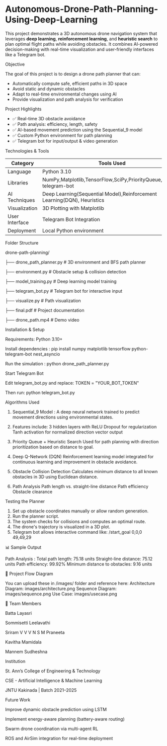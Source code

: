 # Autonomous-Drone-Path-Planning-Using-Deep-Learning

This project demonstrates a 3D autonomous drone navigation system that leverages **deep learning**, **reinforcement learning**, and **heuristic search** to plan optimal flight paths while avoiding obstacles. It combines AI-powered decision-making with real-time visualization and user-friendly interfaces like a Telegram bot.


Objective

The goal of this project is to design a drone path planner that can:
- Automatically compute safe, efficient paths in 3D space
- Avoid static and dynamic obstacles
- Adapt to real-time environmental changes using AI
- Provide visualization and path analysis for verification

Project Highlights

- ✅ Real-time 3D obstacle avoidance
- ✅ Path analysis: efficiency, length, safety
- ✅ AI-based movement prediction using the Sequential_9 model
- ✅ Custom Python environment for path planning
- ✅ Telegram bot for input/output & video generation

Technologies & Tools

| Category                 | Tools Used                                                                                            |
|--------------------------|------------------------------------------------------------------------------------------------------ |
| Language                 | Python 3.10                                                                                           |
| Libraries                | NumPy,Matplotlib,TensorFlow,SciPy,PriorityQueue,python-telegram-bot                                   |
| AI Techniques            | Deep Learning(Sequential Model),Reinforcement Learning(DQN), Heuristics                               |
| Visualization            | 3D Plotting with Matplotlib                                                                           |
| User Interface           | Telegram Bot Integration                                                                              |
| Deployment               | Local Python environment                                                                              |


Folder Structure

drone-path-planning/

├── drone_path_planner.py          # 3D environment and BFS path planner

├── environment.py                 # Obstacle setup & collision detection

├── model_training.py              # Deep learning model training

├── telegram_bot.py                # Telegram bot for interactive input

├── visualize.py                   # Path visualization

├── final.pdf                      # Project documentation

├── drone_path.mp4                 # Demo video



Installation & Setup

Requirements:   Python 3.10+

Install dependencies :   pip install numpy matplotlib tensorflow python-telegram-bot nest_asyncio

Run the simulation :    python drone_path_planner.py

Start Telegram Bot 

Edit telegram_bot.py and replace:    TOKEN = "YOUR_BOT_TOKEN"

Then run:     python telegram_bot.py


Algorithms Used
1. Sequential_9 Model : A deep neural network trained to predict movement directions using environmental states.
   
2. Features include:
           3 hidden layers with ReLU
           Dropout for regularization
           Tanh activation for normalized direction vector output

3. Priority Queue + Heuristic Search
            Used for path planning with direction prioritization based on distance to goal.

4. Deep Q-Network (DQN)
            Reinforcement learning model integrated for continuous learning and improvement in   obstacle avoidance.

5. Obstacle Collision Detection
            Calculates minimum distance to all known obstacles in 3D using Euclidean distance.

6. Path Analysis
    Path length vs. straight-line distance
    Path efficiency
    Obstacle clearance


Testing the Planner

1. Set up obstacle coordinates manually or allow random generation.
2. Run the planner script.
3. The system checks for collisions and computes an optimal route.
4. The drone's trajectory is visualized in a 3D plot.
5. Telegram bot allows interactive command like:
     /start_goal 0,0,0 49,49,29


📊 Sample Output

Path Analysis : 
    Total path length: 75.18 units
    Straight-line distance: 75.12 units
    Path efficiency: 99.92%
    Minimum distance to obstacles: 9.16 units


🧭 Project Flow Diagram

You can upload these in /images/ folder and reference here:
    Architecture Diagram: images/architecture.png
    Sequence Diagram: images/sequence.png
    Use Case: images/usecase.png



👥 Team Members

Batta Layasri

Sommisetti Leelavathi

Sriram V V V N S M Praneeta

Kavitha Mamidala

Mannem Sudheshna



Institution

St. Ann’s College of Engineering & Technology

CSE - Artificial Intelligence & Machine Learning

JNTU Kakinada | Batch 2021–2025



Future Work 

Improve dynamic obstacle prediction using LSTM

Implement energy-aware planning (battery-aware routing)

Swarm drone coordination via multi-agent RL

ROS and AirSim integration for real-time deployment
